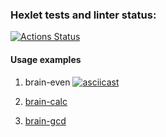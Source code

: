 ### Hexlet tests and linter status:
[![Actions Status](https://github.com/ReddyNick/frontend-project-lvl1/actions/workflows/hexlet-check.yml/badge.svg)](https://github.com/ReddyNick/frontend-project-lvl1/actions)

#### Usage examples 
1) brain-even [![asciicast](https://asciinema.org/a/pRgJj1OQ8fOGVkrBg2SSgPcb3.svg)](https://asciinema.org/a/pRgJj1OQ8fOGVkrBg2SSgPcb3)

2) [brain-calc](https://asciinema.org/a/UGQO83adcZ5F1h6hTgxUQFKxY)

3) [brain-gcd](https://asciinema.org/a/UEz7Sz8f034J4fjwFyAUuaEjx)